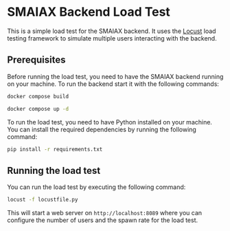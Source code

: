 # SMAIAX Backend Load Test

This is a simple load test for the SMAIAX backend. It uses the [Locust](https://locust.io/) load testing framework to simulate multiple users interacting with the backend.

## Prerequisites
Before running the load test, you need to have the SMAIAX backend running on your machine.
To run the backend start it with the following commands:

```bash 
docker compose build
```

```bash
docker compose up -d
```

To run the load test, you need to have Python installed on your machine. You can install the required dependencies by running the following command:

```bash
pip install -r requirements.txt
```

## Running the load test
You can run the load test by executing the following command:

```bash
locust -f locustfile.py
```

This will start a web server on `http://localhost:8089` where you can configure the number of users and the spawn rate for the load test.

